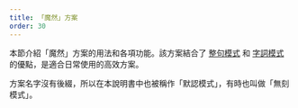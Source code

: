 ```yaml
---
title: 「魔然」方案
order: 30
---
```


本節介紹「魔然」方案的用法和各項功能。該方案結合了 [整句模式](/book/schemas/zhengju) 和 [字詞模式](/book/schemas/zici) 的優點，是適合日常使用的高效方案。

方案名字沒有後綴，所以在本說明書中也被稱作「默認模式」，有時也叫做「無刻模式」。
